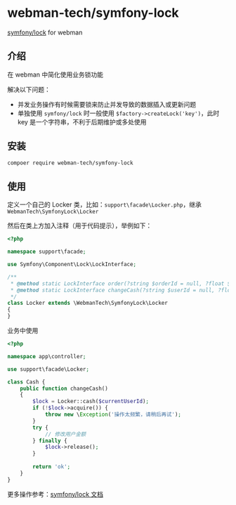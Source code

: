 # webman-tech/symfony-lock

[symfony/lock](https://packagist.org/packages/symfony/lock) for webman

## 介绍

在 webman 中简化使用业务锁功能

解决以下问题：

- 并发业务操作有时候需要锁来防止并发导致的数据插入或更新问题
- 单独使用 `symfony/lock` 时一般使用 `$factory->createLock('key')`，此时 key 是一个字符串，不利于后期维护或多处使用

##  安装

```bash
compoer require webman-tech/symfony-lock
```

## 使用

定义一个自己的 Locker 类，比如：`support\facade\Locker.php`，继承 `WebmanTech\SymfonyLock\Locker`

然后在类上方加入注释（用于代码提示），举例如下：

```php
<?php

namespace support\facade;

use Symfony\Component\Lock\LockInterface;

/**
 * @method static LockInterface order(?string $orderId = null, ?float $ttl = null, ?bool $autoRelease = null, ?string $prefix = null)
 * @method static LockInterface changeCash(?string $userId = null, ?float $ttl = null, ?bool $autoRelease = null, ?string $prefix = null)
 */
class Locker extends \WebmanTech\SymfonyLock\Locker
{
}
```

业务中使用

```php
<?php

namespace app\controller;

use support\facade\Locker;

class Cash {
    public function changeCash()
    {
        $lock = Locker::cash($currentUserId);
        if (!$lock->acquire()) {
            throw new \Exception('操作太频繁，请稍后再试');
        }
        try {
            // 修改用户金额
        } finally {
            $lock->release();
        }
        
        return 'ok';
    }
}
```

更多操作参考：[symfony/lock 文档](https://symfony.com/doc/current/components/lock.html)
